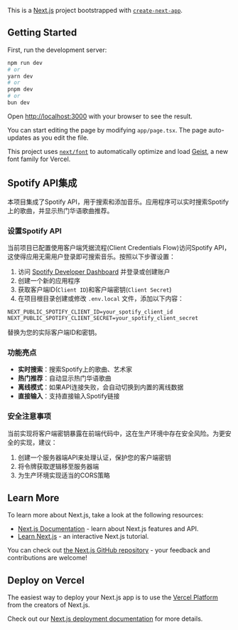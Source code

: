 This is a [Next.js](https://nextjs.org) project bootstrapped with [`create-next-app`](https://nextjs.org/docs/app/api-reference/cli/create-next-app).

## Getting Started

First, run the development server:

```bash
npm run dev
# or
yarn dev
# or
pnpm dev
# or
bun dev
```

Open [http://localhost:3000](http://localhost:3000) with your browser to see the result.

You can start editing the page by modifying `app/page.tsx`. The page auto-updates as you edit the file.

This project uses [`next/font`](https://nextjs.org/docs/app/building-your-application/optimizing/fonts) to automatically optimize and load [Geist](https://vercel.com/font), a new font family for Vercel.

## Spotify API集成

本项目集成了Spotify API，用于搜索和添加音乐。应用程序可以实时搜索Spotify上的歌曲，并显示热门华语歌曲推荐。

### 设置Spotify API

当前项目已配置使用客户端凭据流程(Client Credentials Flow)访问Spotify API，这使得应用无需用户登录即可搜索音乐。按照以下步骤设置：

1. 访问 [Spotify Developer Dashboard](https://developer.spotify.com/dashboard/) 并登录或创建账户
2. 创建一个新的应用程序
3. 获取客户端ID(`Client ID`)和客户端密钥(`Client Secret`)
4. 在项目根目录创建或修改 `.env.local` 文件，添加以下内容：

```
NEXT_PUBLIC_SPOTIFY_CLIENT_ID=your_spotify_client_id
NEXT_PUBLIC_SPOTIFY_CLIENT_SECRET=your_spotify_client_secret
```

替换为您的实际客户端ID和密钥。

### 功能亮点

- **实时搜索**：搜索Spotify上的歌曲、艺术家
- **热门推荐**：自动显示热门华语歌曲
- **离线模式**：如果API连接失败，会自动切换到内置的离线数据
- **直接输入**：支持直接输入Spotify链接

### 安全注意事项

当前实现将客户端密钥暴露在前端代码中，这在生产环境中存在安全风险。为更安全的实现，建议：

1. 创建一个服务器端API来处理认证，保护您的客户端密钥
2. 将令牌获取逻辑移至服务器端
3. 为生产环境实现适当的CORS策略

## Learn More

To learn more about Next.js, take a look at the following resources:

- [Next.js Documentation](https://nextjs.org/docs) - learn about Next.js features and API.
- [Learn Next.js](https://nextjs.org/learn) - an interactive Next.js tutorial.

You can check out [the Next.js GitHub repository](https://github.com/vercel/next.js) - your feedback and contributions are welcome!

## Deploy on Vercel

The easiest way to deploy your Next.js app is to use the [Vercel Platform](https://vercel.com/new?utm_medium=default-template&filter=next.js&utm_source=create-next-app&utm_campaign=create-next-app-readme) from the creators of Next.js.

Check out our [Next.js deployment documentation](https://nextjs.org/docs/app/building-your-application/deploying) for more details.
